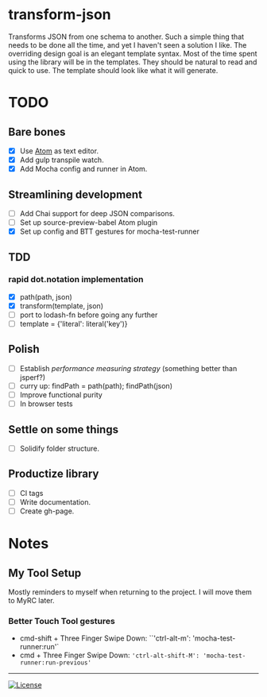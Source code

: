 # transform-json

Transforms JSON from one schema to another. Such a simple thing that needs to be done all the time, and yet I haven't seen a solution I like. The overriding design goal is an elegant template syntax. Most of the time spent using the library will be in the templates. They should be natural to read and quick to use. The template should look like what it will generate.

# TODO

## Bare bones

- [x] Use [Atom](https://atom.io/) as text editor.
- [x] Add gulp transpile watch.
- [x] Add Mocha config and runner in Atom.

## Streamlining development

- [ ] Add Chai support for deep JSON comparisons.
- [ ] Set up source-preview-babel Atom plugin
- [x] Set up config and BTT gestures for mocha-test-runner

## TDD

### rapid dot.notation implementation

- [x] path(path, json)
- [x] transform(template, json)
- [ ] port to lodash-fn before going any further
- [ ] template = {'literal': literal('key')}

## Polish

- [ ] Establish *performance measuring strategy* (something better than jsperf?)
- [ ] curry up: findPath = path(path); findPath(json)
- [ ] Improve functional purity
- [ ] In browser tests

## Settle on some things

- [ ] Solidify folder structure.

## Productize library

- [ ] CI tags
- [ ] Write documentation.
- [ ] Create gh-page.

# Notes

## My Tool Setup

Mostly reminders to myself when returning to the project. I will move them to MyRC later.

### Better Touch Tool gestures

- cmd-shift + Three Finger Swipe Down: ``'ctrl-alt-m': 'mocha-test-runner:run'`
- cmd + Three Finger Swipe Down: `'ctrl-alt-shift-M': 'mocha-test-runner:run-previous'`


----
[![License](http://img.shields.io/:license-mit-blue.svg)](http://doge.mit-license.org)
